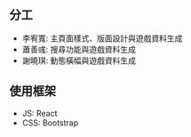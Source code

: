 ## 分工
- 李宥寬: 主頁面樣式、版面設計與遊戲資料生成
- 蕭善彧: 搜尋功能與遊戲資料生成
- 謝曉琪: 動態橫幅與遊戲資料生成

## 使用框架
- JS: React
- CSS: Bootstrap
